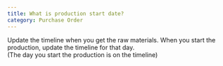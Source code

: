 ```yaml
---
title: What is production start date?
category: Purchase Order
---
```

Update the timeline when you get the raw materials. When you start the production, update the timeline for that day.        
(The day you start the production is on the timeline)
